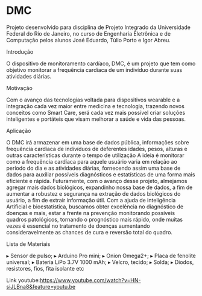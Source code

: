 # DMC
Projeto desenvolvido para disciplina de Projeto Integrado da Universidade Federal do Rio de Janeiro, 
no curso de Engenharia Eletrônica e de Computação pelos alunos José Eduardo, Túlio Porto e Igor Abreu.

Introdução

O dispositivo de monitoramento cardíaco, DMC, é um projeto que tem como objetivo monitorar a frequência cardíaca de um indivíduo durante suas atividades diárias.

Motivação

Com o avanço das tecnologias voltada para dispositivos wearable e a integração cada vez maior entre medicina e tecnologia, trazendo novos conceitos como Smart Care, será cada vez mais possível criar soluções inteligentes e portáteis que visam melhorar a saúde e vida das pessoas.

Aplicação

O DMC irá armazenar em uma base de dados pública, informações sobre frequência cardíaca de indivíduos de deferentes idades, pesos, alturas e outras características durante o tempo de utilização
A ideia é monitorar como a frequência cardíaca para aquele usuário varia em relação ao período do dia e as atividades diárias, fornecendo assim uma base de dados para auxiliar possíveis diagnósticos e estatísticas de uma forma mais eficiente e rápida.
Futuramente, com o avanço desse projeto, almejamos agregar mais dados biológicos, expandinho nossa base de dados, a fim de aumentar a robustez e segurança na extração de dados biológicos do usuário, a fim de extrair informação útil. Com a ajuda de inteligência Artificial e bioestatística, buscamos obter excelência no diagnóstico de doenças e mais, estar a frente na prevenção monitorando possíveis quadros patológicos, tornando o prognóstico mais rápido, onde muitas vezes é essencial no tratamento de doenças aumentando consideravelmente as chances de cura e reversão total do quadro.

Lista de Materiais

▸ Sensor de pulso; 
▸ Arduino Pro mini; 
▸ Onion Omega2+; 
▸ Placa de fenolite universal; 
▸ Bateria LiPo 3.7V 1000 mAh; 
▸ Velcro, tecido; 
▸ Solda; 
▸ Diodos, resistores, fios, fita isolante etc


Link youtube:https://www.youtube.com/watch?v=HN-siJLBna8&feature=youtu.be

